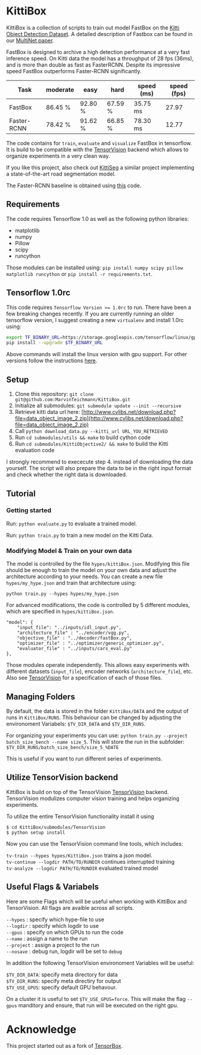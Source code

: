 # KittiBox

KittiBox is a collection of scripts to train out model FastBox on the [Kitti Object Detection Dataset](http://www.cvlibs.net/datasets/kitti/eval_object.php). A detailed description of Fastbox can be found in our [MultiNet paper](https://arxiv.org/abs/1612.07695).

FastBox is designed to archive a high detection performance at a very fast inference speed. On Kitti data the model has a throughput of 28 fps (36ms), and is more than double as fast as FasterRCNN. Despite its impressive speed FastBox outperforms Faster-RCNN significantly.


Task          | moderate   |    easy      | hard          |   speed (ms) | speed (fps)
--------------|------------|--------------|---------------|------------- |----------
FastBox       |    86.45 %     |   92.80 %  |   67.59 %    |  35.75 ms   |  27.97
Faster-RCNN   |    78.42 %     |   91.62 %  |   66.85 %    |  78.30 ms    |  12.77

The code contains for `train`, `evaluate` and `visualize` FastBox in tensorflow. It is build to be compatible with the [TensorVision](http://tensorvision.readthedocs.io/en/master/user/tutorial.html#workflow) backend which allows to organize experiments in a very clean way.

If you like this project, also check out [KittiSeg](https://github.com/MarvinTeichmann/KittiSeg) a similar project implementing a state-of-the-art road segmentation model.

The Faster-RCNN baseline is obtained using [this](https://github.com/MarvinTeichmann/kitti) code.

## Requirements

The code requires Tensorflow 1.0 as well as the following python libraries: 

* matplotlib
* numpy
* Pillow
* scipy
* runcython

Those modules can be installed using: `pip install numpy scipy pillow matplotlib runcython` or `pip install -r requirements.txt`.

## Tensorflow 1.0rc

This code requires `Tensorflow Version >= 1.0rc` to run. There have been a few breaking changes recently. If you are currently running an older tensorflow version, I suggest creating a new `virtualenv` and install 1.0rc using:

```bash
export TF_BINARY_URL=https://storage.googleapis.com/tensorflow/linux/gpu/tensorflow_gpu-1.0.0rc0-cp27-none-linux_x86_64.whl
pip install --upgrade $TF_BINARY_URL
```

Above commands will install the linux version with gpu support. For other versions follow the instructions [here](https://www.tensorflow.org/versions/r1.0/get_started/os_setup).

## Setup

1. Clone this repository: `git clone git@github.com:MarvinTeichmann/KittiBox.git`
2. Initialize all submodules: `git submodule update --init --recursive`
3. Retrieve kitti data url here: [http://www.cvlibs.net/download.php?file=data_object_image_2.zip](http://www.cvlibs.net/download.php?file=data_object_image_2.zip)
4. Call `python download_data.py --kitti_url URL_YOU_RETRIEVED`
5. Run `cd submodules/utils && make` to build cython code
6. Run `cd submodules/KittiObjective2/ && make` to build the Kitti evaluation code

I strongly recommend to exececute step 4. instead of downloading the data yourself. The script will also prepare the data to be in the right input format and check whether the right data is downloaded.

## Tutorial

### Getting started

Run: `python evaluate.py` to evaluate a trained model. 

Run: `python train.py` to train a new model on the Kitti Data.

### Modifying Model & Train on your own data

The model is controlled by the file `hypes/kittiBox.json`. Modifying this file should be enough to train the model on your own data and adjust the architecture according to your needs. You can create a new file `hypes/my_hype.json` and train that architecture using:

`python train.py --hypes hypes/my_hype.json`



For advanced modifications, the code is controlled by 5 different modules, which are specified in `hypes/kittiBox.json`.

```
"model": {
    "input_file": "../inputs/idl_input.py",
    "architecture_file" : "../encoder/vgg.py",
    "objective_file" : "../decoder/fastBox.py",
    "optimizer_file" : "../optimizer/generic_optimizer.py",
    "evaluator_file" : "../inputs/cars_eval.py"
},
```

Those modules operate independently. This allows easy experiments with different datasets (`input_file`), encoder networks (`architecture_file`), etc. Also see [TensorVision](http://tensorvision.readthedocs.io/en/master/user/tutorial.html#workflow) for a specification of each of those files.


## Managing Folders

By default, the data is stored in the folder `KittiBox/DATA` and the output of runs in `KittiBox/RUNS`. This behaviour can be changed by adjusting the environoment Variabels: `$TV_DIR_DATA` and `$TV_DIR_RUNS`.

For organizing your experiments you can use:
`python train.py --project batch_size_bench --name size_5`. This will store the run in the subfolder:  `$TV_DIR_RUNS/batch_size_bench/size_5_%DATE`

This is useful if you want to run different series of experiments.


## Utilize TensorVision backend

KittiBox is build on top of the TensorVision [TensorVision](https://github.com/TensorVision/TensorVision) backend. TensorVision modulizes computer vision training and helps organizing experiments. 


To utilize the entire TensorVision functionality install it using 

`$ cd KittiBox/submodules/TensorVision` <br>
`$ python setup install`

Now you can use the TensorVision command line tools, which includes:

`tv-train --hypes hypes/KittiBox.json` trains a json model. <br>
`tv-continue --logdir PATH/TO/RUNDIR` continues interrupted training <br>
`tv-analyze --logdir PATH/TO/RUNDIR` evaluated trained model <br>


## Useful Flags & Variabels

Here are some Flags which will be useful when working with KittiBox and TensorVision. All flags are avaible across all scripts. 

`--hypes` : specify which hype-file to use <br>
`--logdir` : specify which logdir to use <br>
`--gpus` : specify on which GPUs to run the code <br>
`--name` : assign a name to the run <br>
`--project` : assign a project to the run <br>
`--nosave` : debug run, logdir will be set to `debug` <br>

In addition the following TensorVision environoment Variables will be useful:

`$TV_DIR_DATA`: specify meta directory for data <br>
`$TV_DIR_RUNS`: specify meta directiry for output <br>
`$TV_USE_GPUS`: specify default GPU behavour. <br>

On a cluster it is useful to set `$TV_USE_GPUS=force`. This will make the flag `--gpus` manditory and ensure, that run will be executed on the right gpu.

# Acknowledge

This project started out as a fork of [TensorBox](https://github.com/TensorBox/TensorBox).
